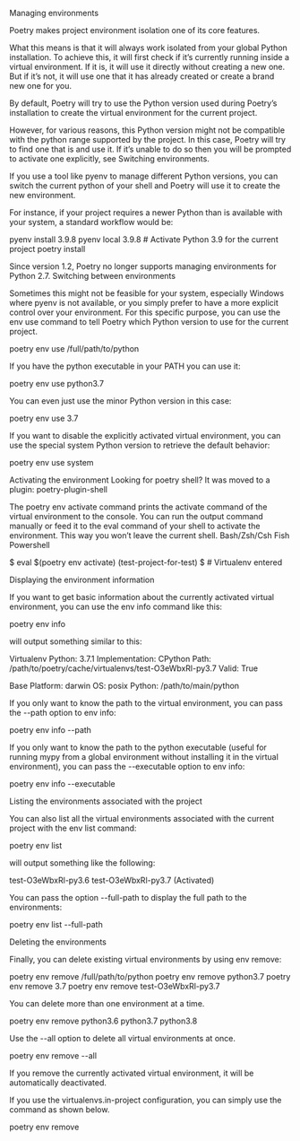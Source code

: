 Managing environments

Poetry makes project environment isolation one of its core features.

What this means is that it will always work isolated from your global Python installation. To achieve this, it will first check if it’s currently running inside a virtual environment. If it is, it will use it directly without creating a new one. But if it’s not, it will use one that it has already created or create a brand new one for you.

By default, Poetry will try to use the Python version used during Poetry’s installation to create the virtual environment for the current project.

However, for various reasons, this Python version might not be compatible with the python range supported by the project. In this case, Poetry will try to find one that is and use it. If it’s unable to do so then you will be prompted to activate one explicitly, see Switching environments.

If you use a tool like pyenv to manage different Python versions, you can switch the current python of your shell and Poetry will use it to create the new environment.

For instance, if your project requires a newer Python than is available with your system, a standard workflow would be:

pyenv install 3.9.8
pyenv local 3.9.8  # Activate Python 3.9 for the current project
poetry install

Since version 1.2, Poetry no longer supports managing environments for Python 2.7.
Switching between environments

Sometimes this might not be feasible for your system, especially Windows where pyenv is not available, or you simply prefer to have a more explicit control over your environment. For this specific purpose, you can use the env use command to tell Poetry which Python version to use for the current project.

poetry env use /full/path/to/python

If you have the python executable in your PATH you can use it:

poetry env use python3.7

You can even just use the minor Python version in this case:

poetry env use 3.7

If you want to disable the explicitly activated virtual environment, you can use the special system Python version to retrieve the default behavior:

poetry env use system

Activating the environment
Looking for poetry shell? It was moved to a plugin: poetry-plugin-shell

The poetry env activate command prints the activate command of the virtual environment to the console. You can run the output command manually or feed it to the eval command of your shell to activate the environment. This way you won’t leave the current shell.
Bash/Zsh/Csh
Fish
Powershell

$ eval $(poetry env activate)
(test-project-for-test) $  # Virtualenv entered

Displaying the environment information

If you want to get basic information about the currently activated virtual environment, you can use the env info command like this:

poetry env info

will output something similar to this:

Virtualenv
Python:         3.7.1
Implementation: CPython
Path:           /path/to/poetry/cache/virtualenvs/test-O3eWbxRl-py3.7
Valid:          True

Base
Platform: darwin
OS:       posix
Python:   /path/to/main/python

If you only want to know the path to the virtual environment, you can pass the --path option to env info:

poetry env info --path

If you only want to know the path to the python executable (useful for running mypy from a global environment without installing it in the virtual environment), you can pass the --executable option to env info:

poetry env info --executable

Listing the environments associated with the project

You can also list all the virtual environments associated with the current project with the env list command:

poetry env list

will output something like the following:

test-O3eWbxRl-py3.6
test-O3eWbxRl-py3.7 (Activated)

You can pass the option --full-path to display the full path to the environments:

poetry env list --full-path

Deleting the environments

Finally, you can delete existing virtual environments by using env remove:

poetry env remove /full/path/to/python
poetry env remove python3.7
poetry env remove 3.7
poetry env remove test-O3eWbxRl-py3.7

You can delete more than one environment at a time.

poetry env remove python3.6 python3.7 python3.8

Use the --all option to delete all virtual environments at once.

poetry env remove --all

If you remove the currently activated virtual environment, it will be automatically deactivated.

If you use the virtualenvs.in-project configuration, you can simply use the command as shown below.

poetry env remove
